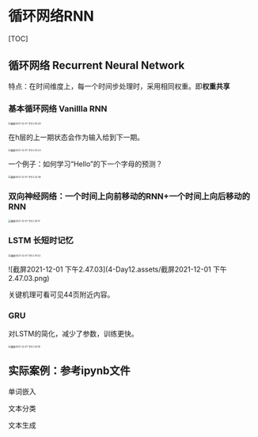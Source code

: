# 循环网络RNN

[TOC]

## 循环网络 Recurrent Neural Network

特点：在时间维度上，每一个时间步处理时，采用相同权重。即**权重共享**

### 基本循环网络 Vanillla RNN

<img src="4-Day12.assets/截屏2021-12-01 下午2.00.30.png" alt="截屏2021-12-01 下午2.00.30" style="zoom:33%;" />

在h层的上一期状态会作为输入给到下一期。

<img src="4-Day12.assets/截屏2021-12-01 下午2.03.23.png" alt="截屏2021-12-01 下午2.03.23" style="zoom:33%;" />

一个例子：如何学习“Hello”的下一个字母的预测？

<img src="4-Day12.assets/截屏2021-12-01 下午2.22.58.png" alt="截屏2021-12-01 下午2.22.58" style="zoom:33%;" />

### 双向神经网络：一个时间上向前移动的RNN+一个时间上向后移动的RNN

<img src="4-Day12.assets/截屏2021-12-01 下午2.30.17.png" alt="截屏2021-12-01 下午2.30.17" style="zoom:33%;" />

### LSTM 长短时记忆

<img src="4-Day12.assets/截屏2021-12-01 下午2.41.53.png" alt="截屏2021-12-01 下午2.41.53" style="zoom:33%;" />

![截屏2021-12-01 下午2.47.03](4-Day12.assets/截屏2021-12-01 下午2.47.03.png)

关键机理可看可见44页附近内容。

### GRU

对LSTM的简化，减少了参数，训练更快。

<img src="4-Day12.assets/截屏2021-12-01 下午2.50.19.png" alt="截屏2021-12-01 下午2.50.19" style="zoom:33%;" />

## 实际案例：参考ipynb文件

单词嵌入

文本分类

文本生成

